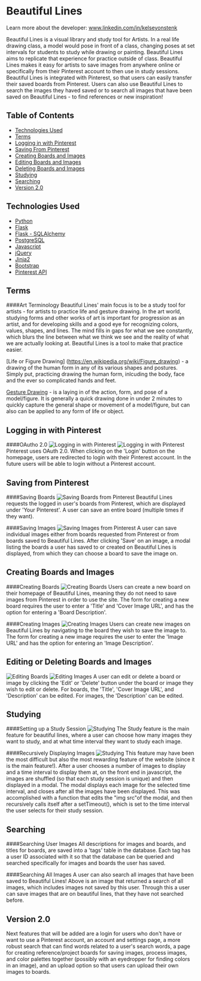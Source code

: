 # Beautiful Lines

Learn more about the developer: www.linkedin.com/in/kelseyonstenk

Beautiful Lines is a visual library and study tool for Artists. In a real life drawing class, a model would pose in front of a class, changing poses at set intervals for students to study while drawing or painting. Beautiful Lines aims to replicate that experience for practice outside of class. Beautiful Lines makes it easy for artists to save images from anywhere online or specifically from their Pinterest account to then use in study sessions. Beautiful Lines is integrated with Pinterest, so that users can easily transfer their saved boards from Pinterest. Users can also use Beautiful Lines to search the images they haved saved or to search all images that have been saved on Beautiful Lines - to find references or new inspiration!


## Table of Contents
* [Technologies Used](#technologies)
* [Terms](#terms)
* [Logging in with Pinterest](#login)
* [Saving From Pinterest](#pinterest)
* [Creating Boards and Images](#newboardsandimages)
* [Editing Boards and Images](#editboardsandimages)
* [Deleting Boards and Images](#deleteboardsandimages)
* [Studying](#studying)
* [Searching](#searching)
* [Version 2.0](#v2)


## <a name="technologies"></a>Technologies Used
* [Python](https://www.python.org/)
* [Flask](http://flask.pocoo.org/)
* [Flask - SQLAlchemy](http://flask.pocoo.org/)
* [PostgreSQL](https://www.postgresql.org/)
* [Javascript](https://www.javascript.com/)
* [jQuery](https://jquery.com/)
* [Jinja2](http://jinja.pocoo.org/docs/dev/)
* [Bootstrap](http://getbootstrap.com/2.3.2/)
* [Pinterest API](https://developers.pinterest.com/)

## <a name="terms"></a>Terms
####Art Terminology
Beautiful Lines' main focus is to be a study tool for artists - for artists to practice life and gesture drawing. In the art world, studying forms and other works of art is important for progression as an artist, and for developing skills and a good eye for recognizing colors, values, shapes, and lines. The mind fills in gaps for what we see constantly, which blurs the line between what we think we see and the reality of what we are actually looking at. Beautiful Lines is a tool to make that practice easier.

[Life or Figure Drawing] (https://en.wikipedia.org/wiki/Figure_drawing) - a drawing of the human form in any of its various shapes and postures. Simply put, practicing drawing the human form, inlcuding the body, face and the ever so complicated hands and feet.

[Gesture Drawing](https://en.wikipedia.org/wiki/Gesture_drawing) - is a laying in of the action, form, and pose of a model/figure. It is generally a quick drawing done in under 2 minutes to quickly capture the general shape or movement of a model/figure, but can also can be applied to any form of life or object.


## <a name="login"></a>Logging in with Pinterest
####OAutho 2.0
![Logging in with Pinterest](/static/readmeimgs/welcomepage.png)
![Logging in with Pinterest](/static/readmeimgs/oauth.png)
Pinterest uses OAuth 2.0. When clicking on the 'Login' button on the homepage, users are redirected to login with their Pinterest account. In the future users will be able to login without a Pinterest account.

## <a name="pinterest"></a>Saving from Pinterest
####Saving Boards
![Saving Boards from Pinterest](/static/readmeimgs/pinterestboards.png)
Beautiful Lines requests the logged in user's boards from Pinterest, which are displayed under 'Your Pinterest'. A user can save an entire board (multiple times if they want).

####Saving Images
![Saving Images from Pinterest](/static/readmeimgs/saveimage.png)
A user can save individual images either from boards requested from Pinterest or from boards saved to Beautiful Lines. After clicking 'Save' on an image, a modal listing the boards a user has saved to or created on Beautiful Lines is displayed, from which they can choose a board to save the image on.



## <a name="newboardsandimages"></a>Creating Boards and Images
####Creating Boards
![Creating Boards](/static/readmeimgs/createboard.png)
Users can create a new board on their homepage of Beautiful Lines, meaning they do not need to save images from Pinterest in order to use the site. The form for creating a new board requires the user to enter a 'Title' and 'Cover Image URL', and has the option for entering a 'Board Description'.

####Creating Images
![Creating Images](/static/readmeimgs/createimage.png)
Users can create new images on Beautiful Lines by navigating to the board they wish to save the image to. The form for creating a new image requires the user to enter the 'Image URL' and has the option for entering an 'Image Description'.


## <a name="#editboardsandimages"></a>Editing or Deleting Boards and Images
![Editing Boards](/static/readmeimgs/editboard.png)
![Editing Images](/static/readmeimgs/editimage.png)
A user can edit or delete a board or image by clicking the 'Edit' or 'Delete' button under the board or image they wish to edit or delete. For boards, the 'Title', 'Cover Image URL', and 'Description' can be edited. For images, the 'Description' can be edited.


## <a name="#studying"></a>Studying
####Setting up a Study Session
![Studying](/static/readmeimgs/setupstudy.png)
The Study feature is the main feature for beautiful lines, where a user can choose how many images they want to study, and at what time interval they want to study each image. 


####Recursively Displaying Images
![Studying](/static/readmeimgs/studymodal3.gif)
This feature may have been the most difficult but also the most rewarding feature of the website (since it is the main feature!). After a user chooses a number of images to display and a time interval to display them at, on the front end in javascript, the images are shuffled (so that each study session is unique) and then displayed in a modal. The modal displays each image for the selected time interval, and closes after all the images have been displayed. This was accomplished with a function that edits the "img src"of the modal, and then recursively calls itself after a setTimeout(), which is set to the time interval the user selects for their study session.


## <a name="#searching"></a>Searching
####Searching User Images
All descriptions for images and boards, and titles for boards, are saved into a 'tags' table in the database. Each tag has a user ID associated with it so that the database can be queried and searched specifically for images and boards the user has saved. 

####Searching All Images
A user can also search all images that have been saved to Beautiful Lines! Above is an image that returned a search of all images, which includes images not saved by this user. Through this a user can save images that are on beautiful lines, that they have not searched before. 

## <a name="v2"></a>Version 2.0

Next features that will be added are a login for users who don't have or want to use a Pinterest account, an account and settings page, a more robust search that can find words related to a user's search words, a page for creating reference/project boards for saving images, process images, and color palettes together (possibly with an eyedropper for finding colors in an image), and an upload option so that users can upload their own images to boards.


